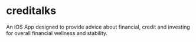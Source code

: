 # creditalks
An iOS App designed to provide advice about financial, credit and investing for overall financial wellness and stability.
